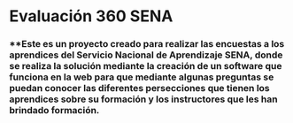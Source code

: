 # Evaluación 360 SENA

### **Este es un proyecto creado para realizar las encuestas a los aprendices del Servicio Nacional de Aprendizaje SENA, donde se realiza la solución mediante la creación de un software que funciona en la web para que mediante algunas preguntas se puedan conocer las diferentes persecciones que tienen los aprendices sobre su formación y los instructores que les han brindado formación.
